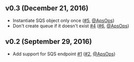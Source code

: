 ## v0.3 (December 21, 2016)

  * Instantiate SQS object only once ([#5](https://github.com/ApsOps/gohaqd/pull/5), [@ApsOps](https://github.com/ApsOps))
  * Don't create queue if it doesn't exist [#4](https://github.com/ApsOps/gohaqd/issues/4) ([#6](https://github.com/ApsOps/gohaqd/pull/6), [@ApsOps](https://github.com/ApsOps))

## v0.2 (September 29, 2016)

  * Add support for SQS endpoint [#1](https://github.com/ApsOps/gohaqd/issues/1) ([#2](https://github.com/ApsOps/gohaqd/pull/2), [@ApsOps](https://github.com/ApsOps))
